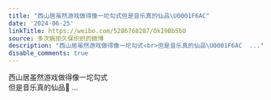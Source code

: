 ```yaml
---
title: "西山居虽然游戏做得像一坨勾式但是音乐真的仙品\U0001F6AC"
date: '2024-06-25'
linkTitle: https://weibo.com/5286768287/OkI9Bb5bO
source: 多次婉拒久保织织的微博
description: "西山居虽然游戏做得像一坨勾式<br>但是音乐真的仙品\U0001F6AC  ..."
disable_comments: true
---
```

西山居虽然游戏做得像一坨勾式<br>但是音乐真的仙品🚬  ...